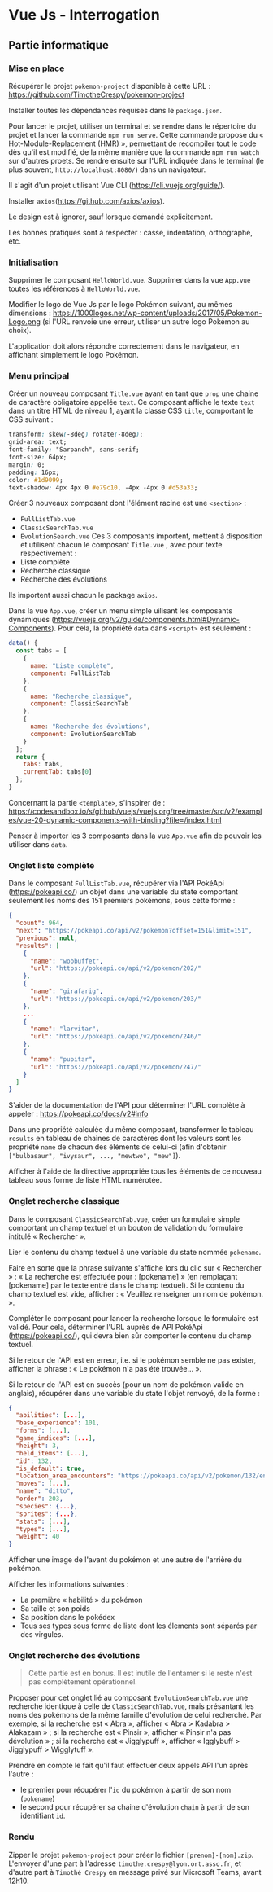 # Vue Js - Interrogation

## Partie informatique

### Mise en place

Récupérer le projet `pokemon-project` disponible à cette URL : https://github.com/TimotheCrespy/pokemon-project

Installer toutes les dépendances requises dans le `package.json`.

Pour lancer le projet, utiliser un terminal et se rendre dans le répertoire du projet et lancer la commande `npm run serve`. Cette commande propose du « Hot-Module-Replacement (HMR) », permettant de recompiler tout le code dès qu'il est modifié, de la même manière que la commande `npm run watch` sur d'autres proets. Se rendre ensuite sur l'URL indiquée dans le terminal (le plus souvent, `http://localhost:8080/`) dans un navigateur.

Il s'agit d'un projet utilisant Vue CLI (https://cli.vuejs.org/guide/).

Installer `axios`(https://github.com/axios/axios).

Le design est à ignorer, sauf lorsque demandé explicitement.

Les bonnes pratiques sont à respecter : casse, indentation, orthographe, etc.

### Initialisation

Supprimer le composant `HelloWorld.vue`.
Supprimer dans la vue `App.vue` toutes les références à `HelloWorld.vue`.

Modifier le logo de Vue Js par le logo Pokémon suivant, au mêmes dimensions : https://1000logos.net/wp-content/uploads/2017/05/Pokemon-Logo.png (si l'URL renvoie une erreur, utiliser un autre logo Pokémon au choix).

L'application doit alors répondre correctement dans le navigateur, en affichant simplement le logo Pokémon.

### Menu principal

Créer un nouveau composant `Title.vue` ayant en tant que `prop` une chaine de caractère obligatoire appelée `text`. Ce composant affiche le texte `text` dans un titre HTML de niveau 1, ayant la classe CSS `title`, comportant le CSS suivant :
```css
transform: skew(-8deg) rotate(-8deg);
grid-area: text;
font-family: "Sarpanch", sans-serif;
font-size: 64px;
margin: 0;
padding: 16px;
color: #1d9099;
text-shadow: 4px 4px 0 #e79c10, -4px -4px 0 #d53a33;
```

Créer 3 nouveaux composant dont l'élément racine est une `<section>` :
- `FullListTab.vue`
- `ClassicSearchTab.vue`
- `EvolutionSearch.vue`
Ces 3 composants importent, mettent à disposition et utilisent chacun le composant `Title.vue` , avec pour texte respectivement :
- Liste complète
- Recherche classique
- Recherche des évolutions

Ils importent aussi chacun le package `axios`.

Dans la vue `App.vue`, créer un menu simple uilisant les composants dynamiques (https://vuejs.org/v2/guide/components.html#Dynamic-Components). Pour cela, la propriété `data` dans `<script>` est seulement :
```js
data() {
  const tabs = [
    {
      name: "Liste complète",
      component: FullListTab
    },
    {
      name: "Recherche classique",
      component: ClassicSearchTab
    },
    {
      name: "Recherche des évolutions",
      component: EvolutionSearchTab
    }
  ];
  return {
    tabs: tabs,
    currentTab: tabs[0]
  };
}
```

Concernant la partie `<template>`, s'inspirer de : https://codesandbox.io/s/github/vuejs/vuejs.org/tree/master/src/v2/examples/vue-20-dynamic-components-with-binding?file=/index.html

Penser à importer les 3 composants dans la vue `App.vue` afin de pouvoir les utiliser dans `data`.

### Onglet liste complète

Dans le composant `FullListTab.vue`, récupérer via l'API PokéApi (https://pokeapi.co/) un objet dans une variable du state comportant seulement les noms des 151 premiers pokémons, sous cette forme :
```json
{
  "count": 964,
  "next": "https://pokeapi.co/api/v2/pokemon?offset=151&limit=151",
  "previous": null,
  "results": [
    {
      "name": "wobbuffet",
      "url": "https://pokeapi.co/api/v2/pokemon/202/"
    },
    {
      "name": "girafarig",
      "url": "https://pokeapi.co/api/v2/pokemon/203/"
    },
    ...
    {
      "name": "larvitar",
      "url": "https://pokeapi.co/api/v2/pokemon/246/"
    },
    {
      "name": "pupitar",
      "url": "https://pokeapi.co/api/v2/pokemon/247/"
    }
  ]
}
```

S'aider de la documentation de l'API pour déterminer l'URL complète à appeler : https://pokeapi.co/docs/v2#info

Dans une propriété calculée du même composant, transformer le tableau `results` en tableau de chaines de caractères dont les valeurs sont les propriété `name` de chacun des éléments de celui-ci (afin d'obtenir `["bulbasaur", "ivysaur", ..., "mewtwo", "mew"]`).

Afficher à l'aide de la directive appropriée tous les éléments de ce nouveau tableau sous forme de liste HTML numérotée.

### Onglet recherche classique

Dans le composant `ClassicSearchTab.vue`, créer un formulaire simple comportant un champ textuel et un bouton de validation du formulaire intitulé « Rechercher ».

Lier le contenu du champ textuel à une variable du state nommée `pokename`.

Faire en sorte que la phrase suivante s'affiche lors du clic sur « Rechercher » : « La recherche est effectuée pour : [pokename] » (en remplaçant [pokename] par le texte entré dans le champ textuel). Si le contenu du champ textuel est vide, afficher : « Veuillez renseigner un nom de pokémon. ».

Compléter le composant pour lancer la recherche lorsque le formulaire est validé. Pour cela, déterminer l'URL auprès de API PokéApi (https://pokeapi.co/), qui devra bien sûr comporter le contenu du champ textuel.

Si le retour de l'API est en erreur, i.e. si le pokémon semble ne pas exister, afficher la phrase : « Le pokémon n'a pas été trouvée... ».

Si le retour de l'API est en succès (pour un nom de pokémon valide en anglais), récupérer dans une variable du state l'objet renvoyé, de la forme :
```json
{
  "abilities": [...],
  "base_experience": 101,
  "forms": [...],
  "game_indices": [...],
  "height": 3,
  "held_items": [...],
  "id": 132,
  "is_default": true,
  "location_area_encounters": "https://pokeapi.co/api/v2/pokemon/132/encounters",
  "moves": [...],
  "name": "ditto",
  "order": 203,
  "species": {...},
  "sprites": {...},
  "stats": [...],
  "types": [...],
  "weight": 40
}
```

Afficher une image de l'avant du pokémon et une autre de l'arrière du pokémon.

Afficher les informations suivantes :
- La première « habilité » du pokémon
- Sa taille et son poids
- Sa position dans le pokédex
- Tous ses types sous forme de liste dont les élements sont séparés par des virgules.

### Onglet recherche des évolutions

> Cette partie est en bonus. Il est inutile de l'entamer si le reste n'est pas complètement opérationnel.

Proposer pour cet onglet lié au composant `EvolutionSearchTab.vue` une recherche identique à celle de `ClassicSearchTab.vue`, mais présantant les noms des pokémons de la même famille d'évolution de celui recherché. Par exemple, si la recherche est « Abra », afficher « Abra > Kadabra > Alakazam » ; si la recherche est « Pinsir », afficher « Pinsir n'a pas dévolution » ; si la recherche est « Jigglypuff », afficher « Igglybuff > Jigglypuff > Wigglytuff ».

Prendre en compte le fait qu'il faut effectuer deux appels API l'un après l'autre :
- le premier pour récupérer l'`id` du pokémon à partir de son nom (`pokename`)
- le second pour récupérer sa chaine d'évolution `chain` à partir de son identifiant `id`.

### Rendu

Zipper le projet `pokemon-project` pour créer le fichier `[prenom]-[nom].zip`. L'envoyer d'une part à l'adresse `timothe.crespy@lyon.ort.asso.fr`, et d'autre part à `Timothé Crespy` en message privé sur Microsoft Teams, avant 12h10.
